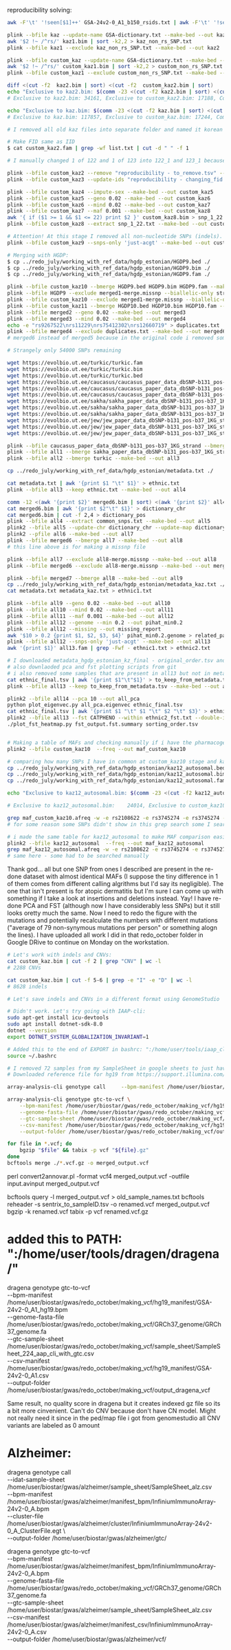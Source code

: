 reproducibility solving:

```bash
awk -F'\t' '!seen[$1]++' GSA-24v2-0_A1_b150_rsids.txt | awk -F'\t' '!seen[$2]++' | awk -F'\t' '$2 !~ /,/' > GSA-dictionary.txt

plink --bfile kaz --update-name GSA-dictionary.txt --make-bed --out kaz1
awk '$2 !~ /^rs/' kaz1.bim | sort -k2,2 > kaz_non_rs_SNP.txt
plink --bfile kaz1 --exclude kaz_non_rs_SNP.txt --make-bed --out kaz2

plink --bfile custom_kaz --update-name GSA-dictionary.txt --make-bed --out custom_kaz1
awk '$2 !~ /^rs/' custom_kaz1.bim | sort -k2,2 > custom_non_rs_SNP.txt
plink --bfile custom_kaz1 --exclude custom_non_rs_SNP.txt --make-bed --out custom_kaz2

diff <(cut -f2  kaz2.bim | sort) <(cut -f2  custom_kaz2.bim | sort)
echo "Exclusive to kaz2.bim: $(comm -23 <(cut -f2 kaz2.bim | sort) <(cut -f2 custom_kaz2.bim | sort) | wc -l), Exclusive to custom_kaz2.bim: $(comm -13 <(cut -f2 kaz2.bim | sort) <(cut -f2 custom_kaz2.bim | sort) | wc -l), Common: $(comm -12 <(cut -f2 kaz2.bim | sort) <(cut -f2 custom_kaz2.bim | sort) | wc -l)"
# Exclusive to kaz2.bim: 34161, Exclusive to custom_kaz2.bim: 17188, Common: 641539

echo "Exclusive to kaz.bim: $(comm -23 <(cut -f2 kaz.bim | sort) <(cut -f2 custom_kaz.bim | sort) | wc -l), Exclusive to custom_kaz.bim: $(comm -13 <(cut -f2 kaz.bim | sort) <(cut -f2 custom_kaz.bim | sort) | wc -l), Common: $(comm -12 <(cut -f2 kaz.bim | sort) <(cut -f2 custom_kaz.bim | sort) | wc -l)"
# Exclusive to kaz.bim: 117857, Exclusive to custom_kaz.bim: 17244, Common: 648364

# I removed all old kaz files into separate folder and named it korean

# Make FID same as IID
$ cat custom_kaz2.fam | grep -wf list.txt | cut -d " " -f 1 

# I manually changed 1 of 122 and 1 of 123 into 122_1 and 123_1 because ther were 2 of each of them

plink --bfile custom_kaz2 --remove "reproducibility - to_remove.tsv" --make-bed --out custom_kaz3
plink --bfile custom_kaz3 --update-ids "reproducibility - changing_fid.tsv" --make-bed --out custom_kaz4

plink --bfile custom_kaz4 --impute-sex --make-bed --out custom_kaz5
plink --bfile custom_kaz5 --geno 0.02 --make-bed --out custom_kaz6
plink --bfile custom_kaz6 --mind 0.02 --make-bed --out custom_kaz7
plink --bfile custom_kaz7 --maf 0.001 --make-bed --out custom_kaz8
awk '{ if ($1 >= 1 && $1 <= 22) print $2 }' custom_kaz8.bim > snp_1_22.txt
plink --bfile custom_kaz8 --extract snp_1_22.txt --make-bed --out custom_kaz9

# Attention! At this stage I removed all non-nucleotide SNPs (indels). But weirdly they are already not here. Probably got filteredt out at some point.
plink --bfile custom_kaz9 --snps-only 'just-acgt' --make-bed --out custom_kaz10

# Merging with HGDP:
$ cp ../redo_july/working_with_ref_data/hgdp_estonian/HGDP9.bed ./
$ cp ../redo_july/working_with_ref_data/hgdp_estonian/HGDP9.bim ./
$ cp ../redo_july/working_with_ref_data/hgdp_estonian/HGDP9.fam ./

plink --bfile custom_kaz10 --bmerge HGDP9.bed HGDP9.bim HGDP9.fam --make-bed --out merged1
plink --bfile HGDP9 --exclude merged1-merge.missnp --biallelic-only strict --make-bed --out HGDP10
plink --bfile custom_kaz10 --exclude merged1-merge.missnp --biallelic-only strict --make-bed --out custom_kaz11
plink --bfile custom_kaz11 --bmerge HGDP10.bed HGDP10.bim HGDP10.fam --make-bed --out merged2
plink --bfile merged2 --geno 0.02 --make-bed --out merged3
plink --bfile merged3 --mind 0.02 --make-bed --out merged4
echo -e "rs9267522\nrs11229\nrs75412302\nrs12660719" > duplicates.txt
plink --bfile merged4 --exclude duplicates.txt --make-bed --out merged6
# merged6 instead of merged5 because in the original code i removed some outliers which i did earlier

# Strangely only 54000 SNPs remaining

wget https://evolbio.ut.ee/turkic/turkic.fam
wget https://evolbio.ut.ee/turkic/turkic.bim
wget https://evolbio.ut.ee/turkic/turkic.bed
wget https://evolbio.ut.ee/caucasus/caucasus_paper_data_dbSNP-b131_pos-b37_1KG_strand.bim
wget https://evolbio.ut.ee/caucasus/caucasus_paper_data_dbSNP-b131_pos-b37_1KG_strand.fam
wget https://evolbio.ut.ee/caucasus/caucasus_paper_data_dbSNP-b131_pos-b37_1KG_strand.bed
wget https://evolbio.ut.ee/sakha/sakha_paper_data_dbSNP-b131_pos-b37_1KG_strand.bim
wget https://evolbio.ut.ee/sakha/sakha_paper_data_dbSNP-b131_pos-b37_1KG_strand.fam
wget https://evolbio.ut.ee/sakha/sakha_paper_data_dbSNP-b131_pos-b37_1KG_strand.bed
wget https://evolbio.ut.ee/jew/jew_paper_data_dbSNP-b131_pos-b37_1KG_strand.bim
wget https://evolbio.ut.ee/jew/jew_paper_data_dbSNP-b131_pos-b37_1KG_strand.fam
wget https://evolbio.ut.ee/jew/jew_paper_data_dbSNP-b131_pos-b37_1KG_strand.bed

plink --bfile caucasus_paper_data_dbSNP-b131_pos-b37_1KG_strand --bmerge jew_paper_data_dbSNP-b131_pos-b37_1KG_strand --make-bed --out all1
plink --bfile all1 --bmerge sakha_paper_data_dbSNP-b131_pos-b37_1KG_strand --make-bed --out all2
plink --bfile all2 --bmerge turkic --make-bed --out all3

cp ../redo_july/working_with_ref_data/hgdp_estonian/metadata.txt ./

cat metadata.txt | awk '{print $1 "\t" $1}' > ethnic.txt 
plink --bfile all3 --keep ethnic.txt --make-bed --out all4

comm -12 <(awk '{print $2}' merged6.bim | sort) <(awk '{print $2}' all4.bim | sort) > common_snps.txt
cat merged6.bim | awk '{print $2"\t" $1}' > dictionary_chr
cat merged6.bim | cut -f 2,4 > dictionary_pos
plink --bfile all4 --extract common_snps.txt --make-bed --out all5
plink2 --bfile all5 --update-chr dictionary_chr --update-map dictionary_pos --sort-vars --make-pgen --out all6
plink2 --pfile all6 --make-bed --out all7
plink --bfile merged6 --bmerge all7 --make-bed --out all8
# this line above is for making a missnp file

plink --bfile all7 --exclude all8-merge.missnp --make-bed --out all8
plink --bfile merged6 --exclude all8-merge.missnp --make-bed --out merged7

plink --bfile merged7 --bmerge all8 --make-bed --out all9
cp ../redo_july/working_with_ref_data/hgdp_estonian/metadata_kaz.txt ./
cat metadata.txt metadata_kaz.txt > ethnic1.txt

plink --bfile all9 --geno 0.02 --make-bed --out all10
plink --bfile all10 --mind 0.02 --make-bed --out all11
plink --bfile all11 --maf 0.001 --make-bed --out all12
plink --bfile all12 --genome --min 0.2 --out pihat_min0.2
plink --bfile all12 --missing --out missing_report
awk '$10 > 0.2 {print $1, $2, $3, $4}' pihat_min0.2.genome > related_pairs.txt
plink --bfile all12 --snps-only 'just-acgt' --make-bed --out all13
awk '{print $1}' all13.fam | grep -Fwf - ethnic1.txt > ethnic2.txt

# I downloaded metadata_hgdp_estonian_kz_final - original_order.tsv and saved as ethnic_final.tsv
# also downlaoded pca and fst plotting scripts from git
# i also removed some samples that are present in all13 but not in metadata somehow
cat ethnic_final.tsv | awk '{print $1"\t"$1}' > to_keep_from_metadata.tsv
plink --bfile all13 --keep to_keep_from_metadata.tsv --make-bed --out all14

plink2 --bfile all14 --pca 10 --out all_pca
python plot_eigenvec.py all_pca.eigenvec ethnic_final.tsv
cat ethnic_final.tsv | awk '{print $1 "\t" $1 "\t" $2 "\t" $3}' > ethnic2_fst.txt
plink2 --bfile all13 --fst CATPHENO --within ethnic2_fst.txt --double-id --out fst_output
./plot_fst_heatmap.py fst_output.fst.summary sorting_order.tsv


# Making a table of MAFs and checking manually if i have the pharmacogenes there in the same amounts:
plink2 --bfile custom_kaz10  --freq --out maf_custom_kaz10

# comparing how many SNPs I have in common at custom_kaz10 stage and kaz12_autosomal:
cp ../redo_july/working_with_ref_data/hgdp_estonian/kaz12_autosomal.bed ./
cp ../redo_july/working_with_ref_data/hgdp_estonian/kaz12_autosomal.bim ./
cp ../redo_july/working_with_ref_data/hgdp_estonian/kaz12_autosomal.fam ./

echo "Exclusive to kaz12_autosomal.bim: $(comm -23 <(cut -f2 kaz12_autosomal.bim | sort) <(cut -f2 custom_kaz10.bim | sort) | wc -l), Exclusive to custom_kaz10.bim: $(comm -13 <(cut -f2 kaz12_autosomal.bim | sort) <(cut -f2 custom_kaz10.bim | sort) | wc -l), Common: $(comm -12 <(cut -f2 kaz12_autosomal.bim | sort) <(cut -f2 custom_kaz10.bim | sort) | wc -l)"

# Exclusive to kaz12_autosomal.bim:    24014, Exclusive to custom_kaz10.bim:     9689, Common:   513941

grep maf_custom_kaz10.afreq -w -e rs2108622 -e rs3745274 -e rs3745274 -e rs4148323 -e rs2070959 -e rs4988235 -e rs1573496 -e rs671 -e rs4148323 -e rs2056900 -e rs2076740 -e rs189261858 -e rs12484684 
# for some reason some SNPs didn't show in this grep search some I searched a few that were missing manually; 1 was missing (atopic dermatitis)

# i made the same table for kaz12_autosomal to make MAF comparison easier
plink2 --bfile kaz12_autosomal  --freq --out maf_kaz12_autosomal
grep maf_kaz12_autosomal.afreq -w -e rs2108622 -e rs3745274 -e rs3745274 -e rs4148323 -e rs2070959 -e rs4988235 -e rs1573496 -e rs671 -e rs4148323 -e rs2056900 -e rs2076740 -e rs189261858 -e rs12484684 
# same here - some had to be searched manually
```

Thank god... all but one SNP from ones I described are present in the re-done dataset with almost identical MAFs (I suppose the tiny difference in 1 of them comes from different calling algrithms but I'd say its negligible). The one that isn't present is for atopic dermatitis but I'm sure I can come up with something if I take a look at insertions and deletions instead. Yay! I have re-done PCA and FST (although now I have considerably less SNPs) but it still looks oretty much the same. Now I need to redo the figure with the mutations and potentially recalculate the numbers with different mutations ("average of 79 non-synymous mutations per person" or something alogn the lines). I have uploaded all work I did in that redo_october folder in Google DRive to continue on Monday on the workstation.

```bash
# Let's work with indels and CNVs:
cat custom_kaz.bim | cut -f 2 | grep "CNV" | wc -l
# 2288 CNVs

cat custom_kaz.bim | cut -f 5-6 | grep -e "I" -e "D" | wc -l
# 8628 indels

# Let's save indels and CNVs in a different format using GenomeStudio

# Didn't work. Let's try going with IAAP-cli:
sudo apt-get install icu-devtools
sudo apt install dotnet-sdk-8.0
dotnet --version
export DOTNET_SYSTEM_GLOBALIZATION_INVARIANT=1

# Added this to the end of EXPORT in bashrc: ":/home/user/tools/iaap_cli_2_1/array-analysis-cli/:/home/user/tools/iaap_cli_1_1/iaap-cli/"
source ~/.bashrc

# I removed 72 samples from my SampleSheet in google sheets to just have 224 filtered ones. I also changed path to idats be on the current disk
# Downloaded reference file for hg19 from https://support.illumina.com/downloads/genome-fasta-files.html

array-analysis-cli genotype call     --bpm-manifest /home/user/biostar/gwas/redo_october/making_vcf/hg19_manifest/GSA-24v2-0_A1_hg19.bpm     --cluster-file /home/user/biostar/gwas/redo_october/making_vcf/clustering_file/GSA-24v2-0_A1_ClusterFile.egt     --idat-sample-sheet /home/user/biostar/gwas/redo_october/making_vcf/sample_sheet/SampleSheet_224_aap_cli.csv     --output-folder /home/user/biostar/gwas/redo_october/making_vcf/gtc

array-analysis-cli genotype gtc-to-vcf \
    --bpm-manifest /home/user/biostar/gwas/redo_october/making_vcf/hg19_manifest/GSA-24v2-0_A1_hg19.bpm \
    --genome-fasta-file /home/user/biostar/gwas/redo_october/making_vcf/GRCh37_genome/GRCh37_genome.fa \
    --gtc-sample-sheet /home/user/biostar/gwas/redo_october/making_vcf/sample_sheet/SampleSheet_224_aap_cli_with_gtc.csv \
    --csv-manifest /home/user/biostar/gwas/redo_october/making_vcf/hg19_manifest/GSA-24v2-0_A1.csv \
    --output-folder /home/user/biostar/gwas/redo_october/making_vcf/output_vcf

for file in *.vcf; do
    bgzip "$file" && tabix -p vcf "${file}.gz"
done
bcftools merge ./*.vcf.gz -o merged_output.vcf
```

perl convert2annovar.pl -format vcf4 merged_output.vcf -outfile input.avinput
merged_output.vcf

bcftools query -l merged_output.vcf > old_sample_names.txt
bcftools reheader -s sentrix_to_sampleID.tsv -o renamed.vcf merged_output.vcf
bgzip -k renamed.vcf
tabix -p vcf renamed.vcf.gz

# added this to PATH: ":/home/user/tools/dragen/dragena/"
dragena genotype gtc-to-vcf \
    --bpm-manifest /home/user/biostar/gwas/redo_october/making_vcf/hg19_manifest/GSA-24v2-0_A1_hg19.bpm \
    --genome-fasta-file /home/user/biostar/gwas/redo_october/making_vcf/GRCh37_genome/GRCh37_genome.fa \
    --gtc-sample-sheet /home/user/biostar/gwas/redo_october/making_vcf/sample_sheet/SampleSheet_224_aap_cli_with_gtc.csv \
    --csv-manifest /home/user/biostar/gwas/redo_october/making_vcf/hg19_manifest/GSA-24v2-0_A1.csv \
    --output-folder /home/user/biostar/gwas/redo_october/making_vcf/output_dragena_vcf

Same result, no quality score in dragena but it creates indexed gz file so its a bit more cinvenient. Can't do CNV because don't have CN model. Might not really need it since in the ped/map file i got from genomestudio all CNV variants are labeled as 0 amount

# Alzheimer:
dragena genotype call \
    --idat-sample-sheet /home/user/biostar/gwas/alzheimer/sample_sheet/SampleSheet_alz.csv \
    --bpm-manifest /home/user/biostar/gwas/alzheimer/manifest_bpm/InfiniumImmunoArray-24v2-0_A.bpm    \
    --cluster-file /home/user/biostar/gwas/alzheimer/cluster/InfiniumImmunoArray-24v2-0_A_ClusterFile.egt \    
    --output-folder /home/user/biostar/gwas/alzheimer/gtc/

dragena genotype gtc-to-vcf \
    --bpm-manifest /home/user/biostar/gwas/alzheimer/manifest_bpm/InfiniumImmunoArray-24v2-0_A.bpm \
    --genome-fasta-file /home/user/biostar/gwas/redo_october/making_vcf/GRCh37_genome/GRCh37_genome.fa \
    --gtc-sample-sheet /home/user/biostar/gwas/alzheimer/sample_sheet/SampleSheet_alz.csv \
    --csv-manifest /home/user/biostar/gwas/alzheimer/manifest_csv/InfiniumImmunoArray-24v2-0_A.csv \
    --output-folder /home/user/biostar/gwas/alzheimer/vcf/
